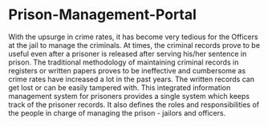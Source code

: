 # Prison-Management-Portal
With the upsurge in crime rates, it has become very tedious for the Officers at the jail to
manage the criminals. At times, the criminal records prove to be useful even after a prisoner is
released after serving his/her sentence in prison.
The traditional methodology of maintaining criminal records in registers or written
papers proves to be ineffective and cumbersome as crime rates have increased a lot in
the past years. The written records can get lost or can be easily tampered with. 
This integrated information management system for prisoners provides a single system which keeps track of the prisoner records. It also
defines the roles and responsibilities of the people in charge of managing the prison - jailors and officers.
